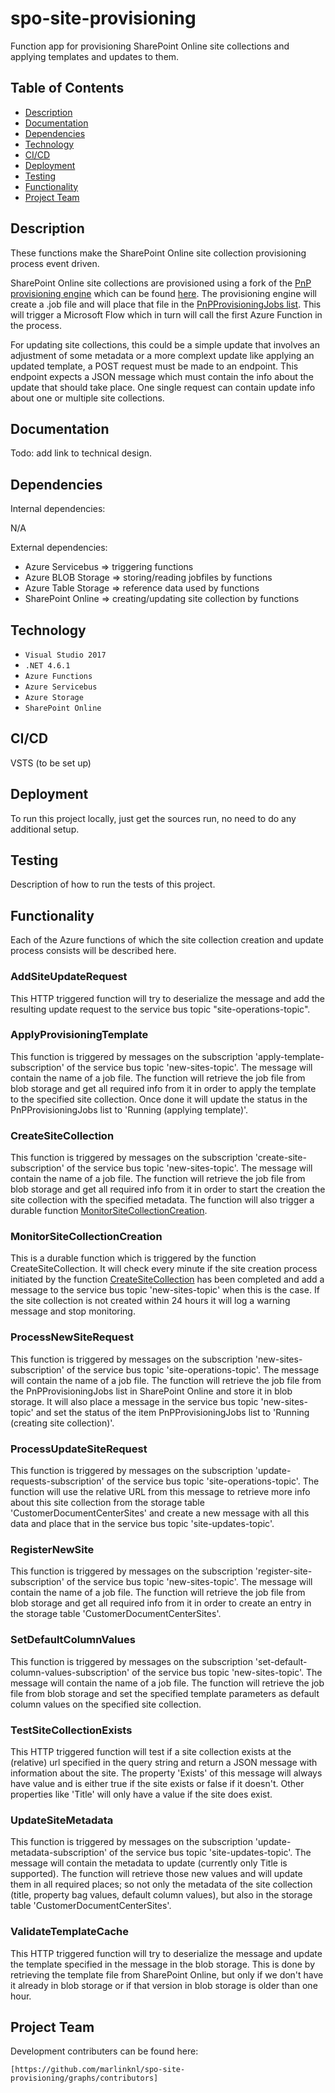 # spo-site-provisioning
Function app for provisioning SharePoint Online site collections and applying templates and updates to them.

## Table of Contents
- [Description](#description)
- [Documentation](#documentation)
- [Dependencies](#dependencies)
- [Technology](#technology)
- [CI/CD](#cicd)
- [Deployment](#deployment)
- [Testing](#testing)
- [Functionality](#functionality)
- [Project Team](#project-team)

## Description
These functions make the SharePoint Online site collection provisioning process event driven.

SharePoint Online site collections are provisioned using a fork of the [PnP provisioning engine](https://docs.microsoft.com/en-us/sharepoint/dev/solution-guidance/introducing-the-pnp-provisioning-engine "Introducing the PnP provisioning engine") which can be found [here](https://spo-siteprovisioning.azurewebsites.net). The provisioning engine will create a .job file and will place that file in the [PnPProvisioningJobs list](https://mobsat.sharepoint.com/sites/site-provisioning/PnPProvisioningJobs). This will trigger a Microsoft Flow which in turn will call the first Azure Function in the process.

For updating site collections, this could be a simple update that involves an adjustment of some metadata or a more complext update like applying an updated template, a POST request must be made to an endpoint. This endpoint expects a JSON message which must contain the info about the update that should take place. One single request can contain update info about one or multiple site collections.

## Documentation
Todo: add link to technical design.

## Dependencies
Internal dependencies:

N/A

External dependencies:
+ Azure Servicebus => triggering functions
+ Azure BLOB Storage => storing/reading jobfiles by functions
+ Azure Table Storage => reference data used by functions
+ SharePoint Online =>  creating/updating site collection by functions

## Technology
+ `Visual Studio 2017`
+ `.NET 4.6.1`
+ `Azure Functions`
+ `Azure Servicebus`
+ `Azure Storage`
+ `SharePoint Online`

## CI/CD
VSTS (to be set up)

## Deployment
To run this project locally, just get the sources run, no need to do any additional setup.

## Testing
Description of how to run the tests of this project.

## Functionality
Each of the Azure functions of which the site collection creation and update process consists will be described here.

### AddSiteUpdateRequest
This HTTP triggered function will try to deserialize the message and add the resulting update request to the service bus topic "site-operations-topic".

### ApplyProvisioningTemplate
This function is triggered by messages on the subscription 'apply-template-subscription' of the service bus topic 'new-sites-topic'. The message will contain the name of a job file. The function will retrieve the job file from blob storage and get all required info from it in order to apply the template to the specified site collection. Once done it will update the status in the PnPProvisioningJobs list to 'Running (applying template)'.

### CreateSiteCollection
This function is triggered by messages on the subscription 'create-site-subscription' of the service bus topic 'new-sites-topic'. The message will contain the name of a job file. The function will retrieve the job file from blob storage and get all required info from it in order to start the creation the site collection with the specified metadata. The function will also trigger a durable function [MonitorSiteCollectionCreation](#monitorsitecollectioncreation).

### MonitorSiteCollectionCreation
This is a durable function which is triggered by the function CreateSiteCollection. It will check every minute if the site creation process initiated by the function [CreateSiteCollection](#createsitecollection) has been completed and add a message to the service bus topic 'new-sites-topic' when this is the case. If the site collection is not created within 24 hours it will log a warning message and stop monitoring.

### ProcessNewSiteRequest
This function is triggered by messages on the subscription 'new-sites-subscription' of the service bus topic 'site-operations-topic'. The message will contain the name of a job file. The function will retrieve the job file from the PnPProvisioningJobs list in SharePoint Online and store it in blob storage. It will also place a message in the service bus topic 'new-sites-topic' and set the status of the item PnPProvisioningJobs list to 'Running (creating site collection)'.

### ProcessUpdateSiteRequest
This function is triggered by messages on the subscription 'update-requests-subscription' of the service bus topic 'site-operations-topic'. The function will use the relative URL from this message to retrieve more info about this site collection from the storage table 'CustomerDocumentCenterSites' and create a new message with all this data and place that in the service bus topic 'site-updates-topic'.

### RegisterNewSite
This function is triggered by messages on the subscription 'register-site-subscription' of the service bus topic 'new-sites-topic'. The message will contain the name of a job file. The function will retrieve the job file from blob storage and get all required info from it in order to create an entry in the storage table 'CustomerDocumentCenterSites'.

### SetDefaultColumnValues
This function is triggered by messages on the subscription 'set-default-column-values-subscription' of the service bus topic 'new-sites-topic'. The message will contain the name of a job file. The function will retrieve the job file from blob storage and set the specified template parameters as default column values on the specified site collection. 

### TestSiteCollectionExists
This HTTP triggered function will test if a site collection exists at the (relative) url specified in the query string and return a JSON message with information about the site. The property 'Exists' of this message will always have value and is either true if the site exists or false if it doesn't. Other properties like 'Title' will only have a value if the site does exist.

### UpdateSiteMetadata
This function is triggered by messages on the subscription 'update-metadata-subscription' of the service bus topic 'site-updates-topic'. The message will contain the metadata to update (currently only Title is supported). The function will retrieve those new values and will update them in all required places; so not only the metadata of the site collection (title, property bag values, default column values), but also in the storage table 'CustomerDocumentCenterSites'.  

### ValidateTemplateCache
This HTTP triggered function will try to deserialize the message and update the template specified in the message in the blob storage. This is done by retrieving the template file from SharePoint Online, but only if we don't have it already in blob storage or if that version in blob storage is older than one hour.

## Project Team
Development contributers can be found here: 

`[https://github.com/marlinknl/spo-site-provisioning/graphs/contributors]`
